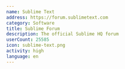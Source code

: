 ```yaml
---
name: Sublime Text
address: https://forum.sublimetext.com
category: Software
title: Sublime Forum
description: The official Sublime HQ forum
userCount: 25585
icon: sublime-text.png
activity: high
language: en
---
```

